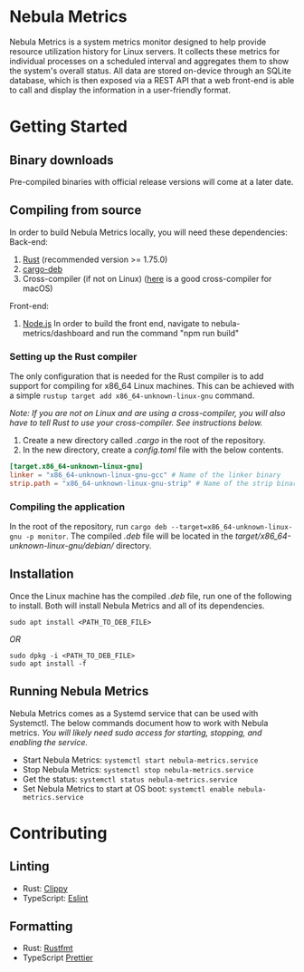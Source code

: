 # Nebula Metrics
Nebula Metrics is a system metrics monitor designed to help provide resource
utilization history for Linux servers. It collects these metrics for individual
processes on a scheduled interval and aggregates them to show the system's
overall status. All data are stored on-device through an SQLite database, which
is then exposed via a REST API that a web front-end is able to call and display
the information in a user-friendly format.

# Getting Started
## Binary downloads
Pre-compiled binaries with official release versions will come at a later date.

## Compiling from source
In order to build Nebula Metrics locally, you will need these dependencies:
Back-end:
1. [Rust](https://www.rust-lang.org/) (recommended version >= 1.75.0)
2. [cargo-deb](https://crates.io/crates/cargo-deb)
3. Cross-compiler (if not on Linux)
([here](https://github.com/SergioBenitez/homebrew-osxct/tree/master) is a good
cross-compiler for macOS)

Front-end:
1. [Node.js](https://nodejs.org/en)
In order to build the front end, navigate to nebula-metrics/dashboard and run the 
command "npm run build"

### Setting up the Rust compiler
The only configuration that is needed for the Rust compiler is to add support
for compiling for x86_64 Linux machines. This can be achieved with a simple
`rustup target add x86_64-unknown-linux-gnu` command.

*Note: If you are not on Linux and are using a cross-compiler, you will also
have to tell Rust to use your cross-compiler. See instructions below.*
1. Create a new directory called *.cargo* in the root of the repository.
2. In the new directory, create a *config.toml* file with the below contents.
```toml
[target.x86_64-unknown-linux-gnu]
linker = "x86_64-unknown-linux-gnu-gcc" # Name of the linker binary
strip.path = "x86_64-unknown-linux-gnu-strip" # Name of the strip binary
```

### Compiling the application
In the root of the repository, run
`cargo deb --target=x86_64-unknown-linux-gnu -p monitor`. The compiled *.deb*
file will be located in the *target/x86_64-unknown-linux-gnu/debian/* directory.

## Installation
Once the Linux machine has the compiled *.deb* file, run one of the following
to install. Both will install Nebula Metrics and all of its dependencies.
```
sudo apt install <PATH_TO_DEB_FILE>
```
*OR*
```
sudo dpkg -i <PATH_TO_DEB_FILE>
sudo apt install -f
```

## Running Nebula Metrics
Nebula Metrics comes as a Systemd service that can be used with Systemctl.
The below commands document how to work with Nebula metrics. *You will likely
need sudo access for starting, stopping, and enabling the service.*
* Start Nebula Metrics: `systemctl start nebula-metrics.service`
* Stop Nebula Metrics: `systemctl stop nebula-metrics.service`
* Get the status: `systemctl status nebula-metrics.service`
* Set Nebula Metrics to start at OS boot: `systemctl enable nebula-metrics.service`

# Contributing
## Linting
* Rust: [Clippy](https://github.com/rust-lang/rust-clippy)
* TypeScript: [Eslint](https://github.com/eslint/eslint)

## Formatting
* Rust: [Rustfmt](https://github.com/rust-lang/rustfmt)
* TypeScript [Prettier](https://github.com/prettier/eslint-config-prettier)
